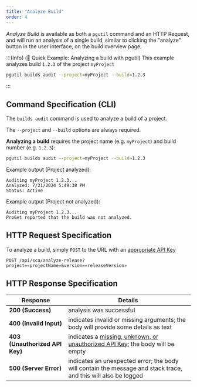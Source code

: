 ```yaml
---
title: "Analyze Build"
order: 4
---
```


*Analyze Build* is available as both a `pgutil` command and an HTTP Request, and will run an analysis of a single build, similar to clicking the "analyze" button in the user interface, on the build overview page.

:::(Info) (🚀 Quick Example: Analyzing a build with pgutil)
This example analyzes build `1.2.3` of the project `myProject`

```bash
pgutil builds audit --project=myProject --build=1.2.3
```
:::

## Command Specification (CLI)
The `builds audit` command is used to analyze a build of a project.

The `--project` and `--build` options are always required.

**Analyzing a build** requires the project name (e.g. `myProject`) and build number (e.g. `1.2.3`):

```bash
pgutil builds audit --project=myProject --build=1.2.3
```

Example output (Project analyzed):
```plaintext
Auditing myProject 1.2.3...
Analyzed: 7/21/2024 5:49:38 PM
Status: Active
```

Example output (Project not analyzed):
```plaintext
Auditing myProject 1.2.3...
ProGet reported that the build was not analyzed.
```

## HTTP Request Specification
To analyze a build, simply `POST` to the URL with an [appropriate API Key](/docs/proget/reference-api/proget-api-sca#authentication)

```plaintext
POST /api/sca/analyze-release?project=«projectName»&version=«releaseVersion»
```

## HTTP Response Specification

| Response | Details |
| --- | --- |
| **200 (Success)** | analysis was successful |
| **400 (Invalid Input)** | indicates invalid or missing arguments; the body will provide some details as text |
| **403 (Unauthorized API Key)** | indicates a [missing, unknown, or unauthorized API Key](/docs/proget/reference-api/proget-api-sca#authentication); the body will be empty |
| **500 (Server Error)** | indicates an unexpected error; the body will contain the message and stack trace, and this will also be logged |